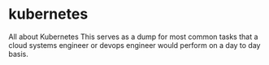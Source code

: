 # kubernetes
All about Kubernetes
This serves as a dump for most common tasks that a cloud systems engineer or devops engineer would perform on a day to day basis.
